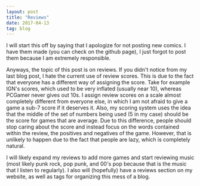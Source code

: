 ```yaml
---
layout: post
title: "Reviews"
date: 2017-04-13
tag: blog
---
```

I will start this off by saying that I apologize for not posting new comics. I have them made (you can check on the github page), I just forgot to post them because I am extremely responsible.

Anyways, the topic of this post is on reviews. If you didn't notice from my last blog post, I hate the current use of review scores. This is due to the fact that everyone has a different way of assigning the score. Take for example IGN's scores, which used to be very inflated (usually near 10), whereas PCGamer never gives out 10s. I assign review scores on a scale almost completely different from everyone else, in which I am not afraid to give a game a sub-7 score if it deserves it. Also, my scoring system uses the idea that the middle of the set of numbers being used (5 in my case) should be the score for games that are average. Due to this difference, people should stop caring about the score and instead focus on the words contained within the review, the positives and negatives of the game. However, that is unlikely to happen due to the fact that people are lazy, which is completely natural.

I will likely expand my reviews to add more games and start reviewing music (most likely punk rock, pop punk, and 00's pop because that is the music that I listen to regularly). I also will (hopefully) have a reviews section on my website, as well as tags for organizing this mess of a blog.
